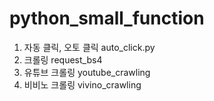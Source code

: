 # python_small_function

1. 자동 클릭, 오토 클릭 auto_click.py
2. 크롤링 request_bs4
3. 유튜브 크롤링 youtube_crawling
4. 비비노 크롤링 vivino_crawling
